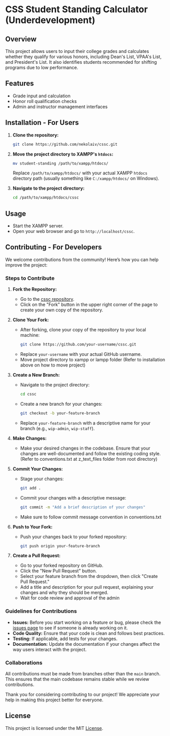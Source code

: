 # CSS Student Standing Calculator (Underdevelopment)

## Overview

This project allows users to input their college grades and calculates whether they qualify for various honors, including Dean's List, VPAA's List, and President's List. It also identifies students recommended for shifting programs due to low performance.

## Features

- Grade input and calculation
- Honor roll qualification checks
- Admin and instructor management interfaces

## Installation - For Users

1. **Clone the repository:**

   ```bash
   git clone https://github.com/nekolaiv/cssc.git
   ```

2. **Move the project directory to XAMPP's `htdocs`:**

   ```bash
   mv student-standing /path/to/xampp/htdocs/
   ```

   Replace `/path/to/xampp/htdocs/` with your actual XAMPP `htdocs` directory path (usually something like `C:/xampp/htdocs/` on Windows).

3. **Navigate to the project directory:**
   ```bash
   cd /path/to/xampp/htdocs/cssc
   ```

## Usage

- Start the XAMPP server.
- Open your web browser and go to `http://localhost/cssc`.

## Contributing - For Developers

We welcome contributions from the community! Here’s how you can help improve the project:

### Steps to Contribute

1. **Fork the Repository:**

   - Go to the [cssc repository](https://github.com/nekolaiv/cssc).
   - Click on the "Fork" button in the upper right corner of the page to create your own copy of the repository.

2. **Clone Your Fork:**

   - After forking, clone your copy of the repository to your local machine:
     ```bash
     git clone https://github.com/your-username/cssc.git
     ```
   - Replace `your-username` with your actual GitHub username.
   - Move project directory to xampp or lampp folder (Refer to installation above on how to move project)

3. **Create a New Branch:**

   - Navigate to the project directory:
     ```bash
     cd cssc
     ```
   - Create a new branch for your changes:
     ```bash
     git checkout -b your-feature-branch
     ```
   - Replace `your-feature-branch` with a descriptive name for your branch (e.g., `wip-admin`, `wip-staff`).

4. **Make Changes:**

   - Make your desired changes in the codebase. Ensure that your changes are well-documented and follow the existing coding style. (Refer to conventions.txt at z_text_files folder from root directory)

5. **Commit Your Changes:**

   - Stage your changes:
     ```bash
     git add .
     ```
   - Commit your changes with a descriptive message:

     ```bash
     git commit -m "Add a brief description of your changes"
     ```

   - Make sure to follow commit message convention in conventions.txt

6. **Push to Your Fork:**

   - Push your changes back to your forked repository:
     ```bash
     git push origin your-feature-branch
     ```

7. **Create a Pull Request:**
   - Go to your forked repository on GitHub.
   - Click the "New Pull Request" button.
   - Select your feature branch from the dropdown, then click "Create Pull Request."
   - Add a title and description for your pull request, explaining your changes and why they should be merged.
   - Wait for code review and approval of the admin

### Guidelines for Contributions

- **Issues:** Before you start working on a feature or bug, please check the [issues page](https://github.com/nekolaiv/cssc/issues) to see if someone is already working on it.
- **Code Quality:** Ensure that your code is clean and follows best practices.
- **Testing:** If applicable, add tests for your changes.
- **Documentation:** Update the documentation if your changes affect the way users interact with the project.

### Collaborations

All contributions must be made from branches other than the `main` branch. This ensures that the main codebase remains stable while we review contributions.

Thank you for considering contributing to our project! We appreciate your help in making this project better for everyone.

## License

This project is licensed under the MIT [License](License).
